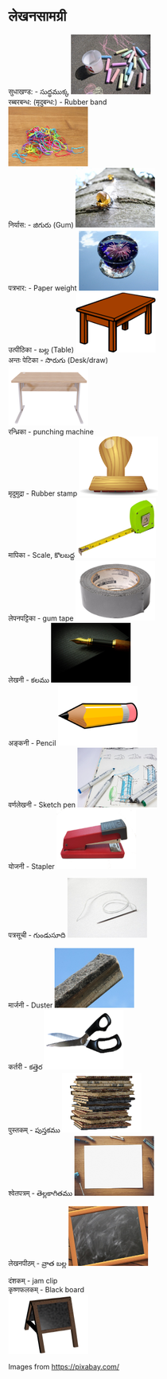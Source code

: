 # लेखनसामग्री 

सुधाखण्ड: - సుద్ధముక్క 
<img src="pictures/street-chalk.jpg" width="160" height="120" />    
रब्बरबन्ध: (मृदुबन्ध:) - Rubber band  
<img src="pictures/rubber-band.jpg" width="160" height="120" />   
निर्यास: - జిగురు (Gum)
<img src="pictures/resin.jpg" width="160" height="120" />  
पत्रभार: -  Paper weight
<img src="pictures/paperweight.jpg" width="160" height="120" />  
उत्पीठिका -  బల్ల (Table)
<img src="pictures/table.png" width="160" height="120" />   
अन्तः पेटिका -  సొరుగు (Desk/draw)   
<img src="pictures/desk.png" width="160" height="120" />    
रन्ध्रिका - punching machine   
मृदुमुद्रा - Rubber stamp
<img src="pictures/stamp.png" width="160" height="120" />    
मापिका - Scale, కొలబద్ద
<img src="pictures/measuring-tape.jpg" width="160" height="120" />   
लेपनपट्टिका - gum tape
<img src="pictures/tape.jpg" width="160" height="120" />   
लेखनी - కలము
<img src="pictures/pen.jpg" width="160" height="120" />  
अङ्कनी - Pencil
<img src="pictures/pencil.png" width="160" height="120" />    
वर्णलेखनी - Sketch pen
<img src="pictures/sketches.jpg" width="160" height="120" />   
योजनी - Stapler 
<img src="pictures/stapler.png" width="160" height="120" />  

पत्रसूची - గుండుసూది
<img src="pictures/needle.jpg" width="160" height="120" />  

मार्जनी - Duster
<img src="pictures/duster.jpg" width="160" height="120" />   
कर्तरी - కత్తెర
<img src="pictures/scissors.png" width="160" height="120" />    
पुस्तकम् - పుస్తకము
<img src="pictures/book.png" width="160" height="120" />    
श्वेतपत्रम् - తెల్లకాగితము
<img src="pictures/paper.jpg" width="160" height="120" />    

लेखनपीठम् - వ్రాత బల్ల 
<img src="pictures/school.jpg" width="160" height="120" />  

दंशकम् - jam clip    
कृष्णफलकम् - Black board    
<img src="pictures/board.png" width="160" height="120" />  

Images from https://pixabay.com/
